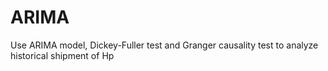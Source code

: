 # ARIMA
Use ARIMA model, Dickey-Fuller test and Granger causality test to analyze historical shipment of Hp
